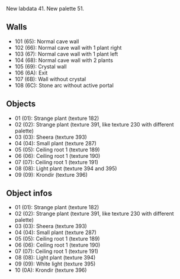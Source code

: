 New labdata 41.
New palette 51.

## Walls

-   101 (65): Normal cave wall
-   102 (66): Normal cave wall with 1 plant right
-   103 (67): Normal cave wall with 1 plant left
-   104 (68): Normal cave wall with 2 plants
-   105 (69): Crystal wall
-   106 (6A): Exit
-   107 (6B): Wall without crystal
-   108 (6C): Stone arc without active portal

## Objects

-   01 (01): Strange plant (texture 182)
-   02 (02): Strange plant (texture 391, like texture 230 with different palette)
-   03 (03): Sheera (texture 393)
-   04 (04): Small plant (texture 287)
-   05 (05): Ceiling root 1 (texture 189)
-   06 (06): Ceiling root 1 (texture 190)
-   07 (07): Ceiling root 1 (texture 191)
-   08 (08): Light plant (texture 394 and 395)
-   09 (09): Krondir (texture 396)

## Object infos

-   01 (01): Strange plant (texture 182)
-   02 (02): Strange plant (texture 391, like texture 230 with different palette)
-   03 (03): Sheera (texture 393)
-   04 (04): Small plant (texture 287)
-   05 (05): Ceiling root 1 (texture 189)
-   06 (06): Ceiling root 1 (texture 190)
-   07 (07): Ceiling root 1 (texture 191)
-   08 (08): Light plant (texture 394)
-   09 (09): White light (texture 395)
-   10 (0A): Krondir (texture 396)
